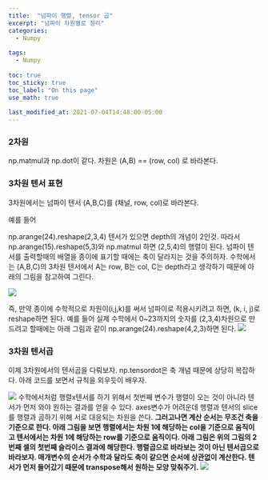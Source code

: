 ```yaml
---
title:  "넘파이 행렬, tensor 곱"
excerpt: "넘파이 차원별로 정리"
categories:
  - Numpy
  
tags:
  - Numpy
  
toc: true
toc_sticky: true
toc_label: "On this page"
use_math: true
    
last_modified_at: 2021-07-04T14:48:00-05:00
---
```


### 2차원
np.matmul과 np.dot이 같다. 차원은 (A,B) == (row, col) 로 바라본다. 

### 3차원 텐서 표현
3차원에서는 넘파이 텐서 (A,B,C)를 (채널, row, col)로 바라본다.

예를 들어

np.arange(24).reshape(2,3,4) 텐서가 있으면 depth의 개념이 2인것. 따라서 np.arange(15).reshape(5,3)와 np.matmul
하면 (2,5,4)의 행렬이 된다. 넘파이 텐서를 출력할때의 배열을 종이에 표기할 때에는 축이 달라지는 것을 주의하자. 수학에서는 
(A,B,C)의 3차원 텐서에서 A는 row, B는 col, C는 depth라고 생각하기 때문에 아래의 그림을 참고하여 그린다.

![](/assets/images/2021-07-04-numpy_matrix_tensor/1.JPG)

즉, 만약 종이에 수학적으로 차원이(i,j,k)를 써서 넘파이로 적용시키려고 하면, (k, i, j)로 reshape하면 된다.
예를 들어 실제 수학에서 0~23까지의 숫자를 (2,3,4)차원으로 만드려고 할때에는 아래 그림과 같이 np.arange(24).reshape(4,2,3)하면 된다.
![](/assets/images/2021-07-04-numpy_matrix_tensor/2.JPG)

### 3차원 텐서곱
이제 3차원에서의 텐서곱을 다뤄보자. np.tensordot은 축 개념 때문에 상당히 복잡하다. 아래 코드를 보면서 규칙을 외우듯이 배우자.

![](/assets/images/2021-07-04-numpy_matrix_tensor/3.JPG)
수학에서처럼 행렬x텐서를 하기 위해서 첫번째 변수가 행렬이 오는 것이 아니라 텐서가 먼저 와야 원하는 결과를 얻을 수 있다. 
axes변수가 어려운데 행렬과 텐서의 slice를 행렬과 곱하기 위해 서로 대응되는 차원을 쓴다.
**그러고나면 계산 순서는 무조건 축을 기준으로 한다. 아래 그림을 보면 행렬에서는 차원 1에 해당하는 col을 기준으로 움직이고
텐서에서는 차원 1에 해당하는 row를 기준으로 움직이다. 아래 그림은 위의 그림의 2번째 셀의 첫번째 슬라이스 결과에 해당한다.
행렬곱으로 바라보는 것이 아닌 텐서곱으로 바라보자. 매개변수의 순서가 수학과 달라도 축이 같으면 순서에 상관없이 계산한다. 텐서가 먼저 들어갔기 때문에
transpose해서 원하는 모양 맞춰주기.**
![](/assets/images/2021-07-04-numpy_matrix_tensor/4.JPG)





